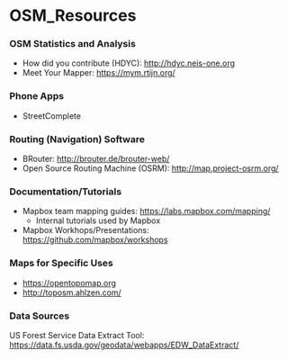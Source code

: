 # OSM_Resources

### OSM Statistics and Analysis
* How did you contribute (HDYC): http://hdyc.neis-one.org
* Meet Your Mapper: https://mym.rtijn.org/

### Phone Apps
* StreetComplete

### Routing (Navigation) Software
* BRouter: http://brouter.de/brouter-web/
* Open Source Routing Machine (OSRM): http://map.project-osrm.org/

### Documentation/Tutorials
* Mapbox team mapping guides:  https://labs.mapbox.com/mapping/
  * Internal tutorials used by Mapbox
 * Mapbox Workhops/Presentations:  https://github.com/mapbox/workshops

### Maps for Specific Uses
* https://opentopomap.org
* http://toposm.ahlzen.com/

### Data Sources
US Forest Service Data Extract Tool: https://data.fs.usda.gov/geodata/webapps/EDW_DataExtract/
